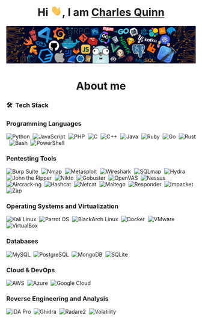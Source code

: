 <h1 align="center">Hi <img src="https://raw.githubusercontent.com/KevinPatel04/KevinPatel04/master/Hi.gif" width="30px">, I am <a href="https://www.linkedin.com/in/carlos-qui%C3%B1ones-/">Charles Quinn</a> </h1>

<p align="center"><img src="https://raw.githubusercontent.com/KevinPatel04/KevinPatel04/master/header.png"></p>

<h1 align="center">About me </h1>

### 🛠 &nbsp;Tech Stack

### Programming Languages
![Python](https://img.shields.io/badge/-Python-05122A?style=flat&logo=python)&nbsp;
![JavaScript](https://img.shields.io/badge/-JavaScript-05122A?style=flat&logo=javascript)&nbsp;
![PHP](https://img.shields.io/badge/-PHP-05122A?style=flat&logo=php&logoColor=777BB4)&nbsp;
![C](https://img.shields.io/badge/-C-05122A?style=flat&logo=C&logoColor=A8B9CC)&nbsp;
![C++](https://img.shields.io/badge/-C++-05122A?style=flat&logo=C%2B%2B&logoColor=00599C)&nbsp;
![Java](https://img.shields.io/badge/-Java-05122A?style=flat&logo=Java&logoColor=FFA518)&nbsp;
![Ruby](https://img.shields.io/badge/-Ruby-05122A?style=flat&logo=ruby&logoColor=CC342D)&nbsp;
![Go](https://img.shields.io/badge/-Go-05122A?style=flat&logo=go&logoColor=00ADD8)&nbsp;
![Rust](https://img.shields.io/badge/-Rust-05122A?style=flat&logo=rust&logoColor=000000)&nbsp;
![Bash](https://img.shields.io/badge/-Bash-05122A?style=flat&logo=gnubash&logoColor=lightgrey)&nbsp;
![PowerShell](https://img.shields.io/badge/-PowerShell-05122A?style=flat&logo=powershell&logoColor=0078D7)&nbsp;

### Pentesting Tools
![Burp Suite](https://img.shields.io/badge/-Burp%20Suite-05122A?style=flat&logo=burp-suite&logoColor=FF8800)&nbsp;
![Nmap](https://img.shields.io/badge/-Nmap-05122A?style=flat&logo=nmap&logoColor=4682B4)&nbsp;
![Metasploit](https://img.shields.io/badge/-Metasploit-05122A?style=flat&logo=metasploit&logoColor=2368D9)&nbsp;
![Wireshark](https://img.shields.io/badge/-Wireshark-05122A?style=flat&logo=wireshark&logoColor=1679A7)&nbsp;
![SQLmap](https://img.shields.io/badge/-SQLmap-05122A?style=flat&logo=sqlite&logoColor=003B57)&nbsp;
![Hydra](https://img.shields.io/badge/-Hydra-05122A?style=flat&logo=hydra&logoColor=4CAF50)&nbsp;
![John the Ripper](https://img.shields.io/badge/-John%20the%20Ripper-05122A?style=flat&logo=jfrog-artifactory&logoColor=black)&nbsp;
![Nikto](https://img.shields.io/badge/-Nikto-05122A?style=flat&logo=nikto&logoColor=red)&nbsp;
![Gobuster](https://img.shields.io/badge/-Gobuster-05122A?style=flat&logo=gnubash&logoColor=lightgrey)&nbsp;
![OpenVAS](https://img.shields.io/badge/-OpenVAS-05122A?style=flat&logo=openvas&logoColor=6AA84F)&nbsp;
![Nessus](https://img.shields.io/badge/-Nessus-05122A?style=flat&logo=nessus&logoColor=4E9AC1)&nbsp;
![Aircrack-ng](https://img.shields.io/badge/-Aircrack--ng-05122A?style=flat&logo=airplayaudio&logoColor=black)&nbsp;
![Hashcat](https://img.shields.io/badge/-Hashcat-05122A?style=flat&logo=hashnode&logoColor=blue)&nbsp;
![Netcat](https://img.shields.io/badge/-Netcat-05122A?style=flat&logo=gnubash&logoColor=grey)&nbsp;
![Maltego](https://img.shields.io/badge/-Maltego-05122A?style=flat&logo=maltego&logoColor=0078D7)&nbsp;
![Responder](https://img.shields.io/badge/-Responder-05122A?style=flat&logo=gnubash&logoColor=red)&nbsp;
![Impacket](https://img.shields.io/badge/-Impacket-05122A?style=flat&logo=python&logoColor=FFD43B)&nbsp;
![Zap](https://img.shields.io/badge/-OWASP%20ZAP-05122A?style=flat&logo=owasp&logoColor=orange)&nbsp;

### Operating Systems and Virtualization
![Kali Linux](https://img.shields.io/badge/-Kali%20Linux-05122A?style=flat&logo=kalilinux&logoColor=557C94)&nbsp;
![Parrot OS](https://img.shields.io/badge/-Parrot%20OS-05122A?style=flat&logo=linux&logoColor=cyan)&nbsp;
![BlackArch Linux](https://img.shields.io/badge/-BlackArch%20Linux-05122A?style=flat&logo=linux&logoColor=darkred)&nbsp;
![Docker](https://img.shields.io/badge/-Docker-05122A?style=flat&logo=docker&logoColor=2496ED)&nbsp;
![VMware](https://img.shields.io/badge/-VMware-05122A?style=flat&logo=vmware&logoColor=607078)&nbsp;
![VirtualBox](https://img.shields.io/badge/-VirtualBox-05122A?style=flat&logo=virtualbox&logoColor=183A61)&nbsp;

### Databases
![MySQL](https://img.shields.io/badge/-MySQL-05122A?style=flat&logo=mysql&logoColor=4479A1)&nbsp;
![PostgreSQL](https://img.shields.io/badge/-PostgreSQL-05122A?style=flat&logo=postgresql&logoColor=336791)&nbsp;
![MongoDB](https://img.shields.io/badge/-MongoDB-05122A?style=flat&logo=mongodb&logoColor=47A248)&nbsp;
![SQLite](https://img.shields.io/badge/-SQLite-05122A?style=flat&logo=sqlite&logoColor=003B57)&nbsp;

### Cloud & DevOps
![AWS](https://img.shields.io/badge/-AWS-05122A?style=flat&logo=amazon-aws&logoColor=FF9900)&nbsp;
![Azure](https://img.shields.io/badge/-Azure-05122A?style=flat&logo=microsoft-azure&logoColor=0078D7)&nbsp;
![Google Cloud](https://img.shields.io/badge/-Google%20Cloud-05122A?style=flat&logo=google-cloud&logoColor=4285F4)&nbsp;

### Reverse Engineering and Analysis
![IDA Pro](https://img.shields.io/badge/-IDA%20Pro-05122A?style=flat&logo=ida&logoColor=yellow)&nbsp;
![Ghidra](https://img.shields.io/badge/-Ghidra-05122A?style=flat&logo=ghidra&logoColor=FF9900)&nbsp;
![Radare2](https://img.shields.io/badge/-Radare2-05122A?style=flat&logo=radar&logoColor=red)&nbsp;
![Volatility](https://img.shields.io/badge/-Volatility-05122A?style=flat&logo=memory&logoColor=lightgrey)&nbsp;

